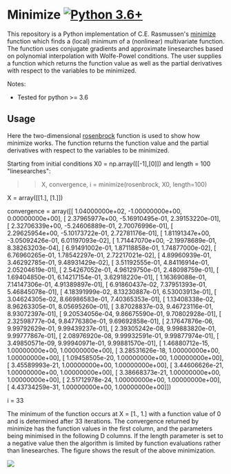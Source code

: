 # Minimize [![Python 3.6+](https://img.shields.io/badge/python-3.6+-blue.svg)](https://www.python.org/downloads/release/python-360/)

This repository is a Python implementation of C.E. Rasmussen's [minimize](http://learning.eng.cam.ac.uk/carl/code/minimize/) function which finds a (local) minimum of a (nonlinear) multivariate function. The function uses conjugate gradients and approximate linesearches based on polynomial interpolation with Wolfe-Powel conditions. The user supplies a function which returns the function value as well as the partial derivatives with respect to the variables to be minimized.

Notes:
- Tested for python >= 3.6

## Usage

Here the two-dimensional [rosenbrock](https://en.wikipedia.org/wiki/Rosenbrock_function) function is used to show how minimize works. The function returns the function value and the partial derivatives with respect to the variables to be minimized.

Starting from initial conditions X0 = np.array([[-1],[0]]) and length = 100 "linesearches":

>> X, convergence, i = minimize(rosenbrock, X0, length=100)

X = array([[1.],
       	   [1.]])

convergence = array([[ 1.04000000e+02, -1.00000000e+00,  0.00000000e+00],
			         [ 2.37965977e+00, -5.16910495e-01,  2.39153220e-01],
			         [ 2.32706339e+00, -5.24606889e-01,  2.70076996e-01],
			         [ 2.29625954e+00, -5.10173722e-01,  2.72781176e-01],
			         [ 1.81191347e+00, -3.05092426e-01,  6.01197093e-02],
			         [ 1.71447070e+00, -2.19978689e-01,  8.38263203e-04],
			         [ 6.91491002e-01,  1.87118858e-01,  1.74877000e-02],
			         [ 6.76960265e-01,  1.78542297e-01,  2.72217021e-02],
			         [ 4.89960939e-01,  3.46292785e-01,  9.48931429e-02],
			         [ 3.51192555e-01,  4.84116914e-01,  2.05204619e-01],
			         [ 2.54267052e-01,  4.96129750e-01,  2.48098759e-01],
			         [ 1.69404850e-01,  6.14217154e-01,  3.62918220e-01],
			         [ 1.16369088e-01,  7.14147306e-01,  4.91389897e-01],
			         [ 6.91860437e-02,  7.37951393e-01,  5.46845078e-01],
			         [ 4.18391999e-02,  8.13230887e-01,  6.53003913e-01],
			         [ 3.04624305e-02,  8.66986583e-01,  7.40365353e-01],
			         [ 1.13408338e-02,  8.96263305e-01,  8.05695260e-01],
			         [ 3.87028837e-03,  9.46723116e-01,  8.93072397e-01],
			         [ 9.20534056e-04,  9.86675590e-01,  9.70802928e-01],
			         [ 2.32598777e-04,  9.84776380e-01,  9.69692858e-01],
			         [ 2.17647876e-06,  9.99792629e-01,  9.99439237e-01],
			         [ 2.39305242e-08,  9.99883820e-01,  9.99777867e-01],
			         [ 2.08976920e-08,  9.99932591e-01,  9.99877974e-01],
			         [ 3.49850571e-09,  9.99940971e-01,  9.99881570e-01],
			         [ 1.46880712e-15,  1.00000000e+00,  1.00000000e+00],
			         [ 3.28531626e-18,  1.00000000e+00,  1.00000000e+00],
			         [ 1.09458505e-20,  1.00000000e+00,  1.00000000e+00],
			         [ 3.45589993e-21,  1.00000000e+00,  1.00000000e+00],
			         [ 3.44606626e-21,  1.00000000e+00,  1.00000000e+00],
			         [ 3.38668373e-21,  1.00000000e+00,  1.00000000e+00],
			         [ 2.51712978e-24,  1.00000000e+00,  1.00000000e+00],
			         [ 4.43734259e-31,  1.00000000e+00,  1.00000000e+00]])

i = 33

The minimum of the function occurs at X = [1., 1.] with a function value of 0 and is determined after 33 iterations. The convergence returned by minimize has the function values in the first column, and the parameters being minimised in the following D columns. If the length parameter is set to a negative value then the algorithm is limited by function evaluations rather than linesearches. The figure shows the result of the above minimization. 

![](imgs/convergence.png)
